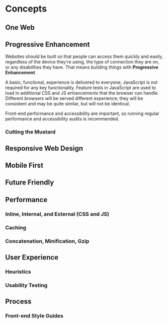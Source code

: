 # Concepts

## One Web

## Progressive Enhancement

Websites should be built so that people can access them quickly and easily, regardless of the device they're using, the type of connection they are on, or any disabilities they have. That means building things with **Progressive Enhancement**.

A basic, functional, experience is delivered to everyone; JavaScript is not required for any key functionality. Feature tests in JavaScript are used to load in additional CSS and JS enhancements that the browser can handle. Different browsers will be served different experience; they will be consistent and may be quite similar, but will not be identical.

Front-end performance and accessibility are important, so running regular performance and accessibility audits is recommended.

### Cutting the Mustard

## Responsive Web Design

## Mobile First

## Future Friendly

## Performance

### Inline, Internal, and External (CSS and JS)

### Caching

### Concatenation, Minification, Gzip

## User Experience

### Heuristics

### Usability Testing

## Process

### Front-end Style Guides
